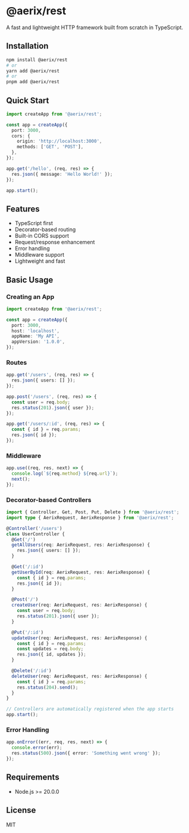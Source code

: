 # @aerix/rest

A fast and lightweight HTTP framework built from scratch in TypeScript.

## Installation

```bash
npm install @aerix/rest
# or
yarn add @aerix/rest
# or
pnpm add @aerix/rest
```

## Quick Start

```typescript
import createApp from '@aerix/rest';

const app = createApp({
  port: 3000,
  cors: {
    origin: 'http://localhost:3000',
    methods: ['GET', 'POST'],
  },
});

app.get('/hello', (req, res) => {
  res.json({ message: 'Hello World!' });
});

app.start();
```

## Features

- TypeScript first
- Decorator-based routing
- Built-in CORS support
- Request/response enhancement
- Error handling
- Middleware support
- Lightweight and fast

## Basic Usage

### Creating an App

```typescript
import createApp from '@aerix/rest';

const app = createApp({
  port: 3000,
  host: 'localhost',
  appName: 'My API',
  appVersion: '1.0.0',
});
```

### Routes

```typescript
app.get('/users', (req, res) => {
  res.json({ users: [] });
});

app.post('/users', (req, res) => {
  const user = req.body;
  res.status(201).json({ user });
});

app.get('/users/:id', (req, res) => {
  const { id } = req.params;
  res.json({ id });
});
```

### Middleware

```typescript
app.use((req, res, next) => {
  console.log(`${req.method} ${req.url}`);
  next();
});
```

### Decorator-based Controllers

```typescript
import { Controller, Get, Post, Put, Delete } from '@aerix/rest';
import type { AerixRequest, AerixResponse } from '@aerix/rest';

@Controller('/users')
class UserController {
  @Get('/')
  getAllUsers(req: AerixRequest, res: AerixResponse) {
    res.json({ users: [] });
  }

  @Get('/:id')
  getUserById(req: AerixRequest, res: AerixResponse) {
    const { id } = req.params;
    res.json({ id });
  }

  @Post('/')
  createUser(req: AerixRequest, res: AerixResponse) {
    const user = req.body;
    res.status(201).json({ user });
  }

  @Put('/:id')
  updateUser(req: AerixRequest, res: AerixResponse) {
    const { id } = req.params;
    const updates = req.body;
    res.json({ id, updates });
  }

  @Delete('/:id')
  deleteUser(req: AerixRequest, res: AerixResponse) {
    const { id } = req.params;
    res.status(204).send();
  }
}

// Controllers are automatically registered when the app starts
app.start();
```

### Error Handling

```typescript
app.onError((err, req, res, next) => {
  console.error(err);
  res.status(500).json({ error: 'Something went wrong' });
});
```

## Requirements

- Node.js >= 20.0.0

## License

MIT
